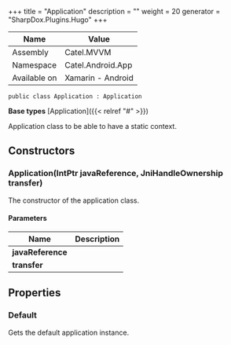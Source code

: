 

+++
title = "Application" 
description = ""
weight = 20
generator = "SharpDox.Plugins.Hugo"
+++

Name|Value
---|---
Assembly|Catel.MVVM
Namespace|Catel.Android.App
Available on|Xamarin - Android

```
public class Application : Application
```

**Base types**
[Application]({{&lt; relref "#" &gt;}})

Application class to be able to have a static context.

## Constructors

### Application(IntPtr javaReference, JniHandleOwnership transfer)

The constructor of the application class.

#### Parameters

Name|Description
---|---
**javaReference**|
**transfer**|

## Properties

### Default

Gets the default application instance.

